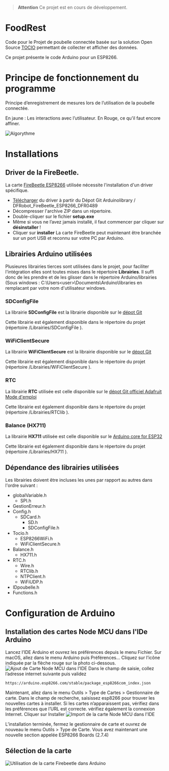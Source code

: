 > **Attention**
> Ce projet est en cours de développement.

# FoodRest
Code pour le Projet de poubelle connectée basée sur la solution Open Source [TOCIO](https://github.com/UBO-Open-factory/TOCIO-Back-office) permettant de collecter et afficher des données.

Ce projet présente le code Arduino pour un ESP8266.

# Principe de fonctionnement du programme
Principe d’enregistrement de mesures lors de l’utilisation de la poubelle connectée.

En jaune : Les interactions avec l’utilisateur.
En Rouge, ce qu'il faut encore affiner.

![Algorythme](./Doc/Algorythme.png?raw=true "Algorythme")

# Installations
## Driver de la FireBeetle.
La carte [FireBeetle ESP8266](https://wiki.dfrobot.com/FireBeetle_ESP8266_IOT_Microcontroller_SKU__DFR0489) utilisée nécessite l'installation d'un driver spécifique.
* [Télécharger](https://github.com/Arduinolibrary/DFRobot_FireBeetle_ESP8266_DFR0489/raw/master/CH340%20Driver.zip) du driver à partir du Dépot Git Arduinolibrary / DFRobot_FireBeetle_ESP8266_DFR0489
* Décompresser l'archive ZIP dans un répertoire.
* Double-cliquer sur le fichier **setup.exe**
* Même si vous ne l’avez jamais installé, il faut commencer par cliquer sur **désinstaller** !
* Cliquer sur **installer**
La carte FireBeetle peut maintenant être branchée sur un port USB et reconnu sur votre PC par Arduino.

## Librairies Arduino utilisées
Plusieures librairies tierces sont utilisées dans le projet, pour faciliter l'intégration elles sont toutes mises 
dans le répertoire **Librairies**. 
Il suffi donc de les prendre et de les glisser dans le répertoire Arduino/librairies 
(Sous windows : C:\Users\<user>\Documents\Arduino\libraries en remplacant <user> par votre nom d'utilisateur windows.

### SDConfigFile
La librairie **SDConfigFile** est la librairie disponible sur le [dépot Git](https://github.com/bneedhamia/sdconfigfile)

Cette librairie est également disponible dans le répertoire du projet (répertoire /Librairies/SDConfigFile ).


### WiFiClientSecure
La librairie **WiFiClientSecure** est la librairie disponible sur le [dépot Git](https://github.com/espressif/arduino-esp32/tree/master/libraries/WiFiClientSecure)

Cette librairie est également disponible dans le répertoire du projet (répertoire /Librairies/WiFiClientSecure ).

### RTC
La librairie **RTC** utilisée est celle disponible sur le [dépot Git officiel Adafruit](https://github.com/adafruit/RTClib)
[Mode d'emploi](https://learn.adafruit.com/adafruit-pcf8523-real-time-clock?view=all)

Cette librairie est également disponible dans le répertoire du projet (répertoire /Librairies/RTClib ).

### Balance (HX711)
La librairie **HX711** utilisée est celle disponible sur le [Arduino core for ESP32](https://github.com/espressif/arduino-esp32)

Cette librairie est également disponible dans le répertoire du projet (répertoire /Librairies/HX711 ).

## Dépendance des librairies utilisées
Les librairies doivent être incluses les unes par rapport au autres dans l'ordre suivant :
* globalVariable.h
  * SPI.h
* GestionErreur.h
* Config.h
  * SDCard.h
	* SD.h
    * SDConfigFile.h
* Tocio.h
  * ESP8266WiFi.h
  *  WiFiClientSecure.h
* Balance.h
  * HX711.h
* RTC.h
  * Wire.h
  * RTClib.h
  * NTPClient.h
  * WiFiUDP.h
* IDpoubelle.h
* Functions.h

# Configuration de Arduino
## Installation des cartes Node MCU dans l'IDe Arduino
Lancez l’IDE Arduino et ouvrez les préférences depuis le menu Fichier. Sur macOS, allez dans le menu Arduino puis Préférences… Cliquez sur l’icône indiquée par la flèche rouge sur la photo ci-dessous.
![Ajout de Carte Node MCU dans l'IDE](../Doc/Arduino_1.png?raw=true "IDE")
Dans le champ de saisie, collez l’adresse internet suivante puis validez
```
https://arduino.esp8266.com/stable/package_esp8266com_index.json
```
Maintenant, allez dans le menu Outils > Type de Cartes > Gestionnaire de carte.
Dans le champ de recherche, saisissez esp8266 pour trouver les nouvelles cartes à installer. Si les cartes n’apparaissent pas, vérifiez dans les préférences que l’URL est correcte. vérifiez également la connexion Internet. Cliquer sur Installer
![Import de la carte Node MCU dans l'IDE](../Doc/Arduino_2.png?raw=true "Import")

L’installation terminée, fermez le gestionnaire de carte et ouvrez de nouveau le menu Outils > Type de Carte. 
Vous avez maintenant une nouvelle section appelée ESP8266 Boards (2.7.4)

## Sélection de la carte 
![Utilisation de la carte Firebeetle dans Arduino](../Doc/Arduino_Conf_NodeMCU2.png?raw=true "Utilisation de la carte Firebeetle dans Arduino")